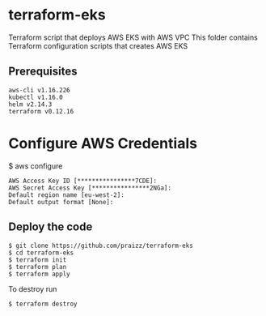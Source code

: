 # terraform-eks
Terraform script that deploys AWS EKS with AWS VPC 
This folder contains Terraform configuration scripts that creates AWS EKS

## Prerequisites
```
aws-cli v1.16.226
kubectl v1.16.0
helm v2.14.3
terraform v0.12.16
```

# Configure AWS Credentials
$ aws configure
  ``` 
  AWS Access Key ID [****************7CDE]:
  AWS Secret Access Key [****************2NGa]:
  Default region name [eu-west-2]:
  Default output format [None]: 
  ```

## Deploy the code
```
$ git clone https://github.com/praizz/terraform-eks
$ cd terraform-eks
$ terraform init
$ terraform plan
$ terraform apply
```
To destroy run 
```
$ terraform destroy
```
